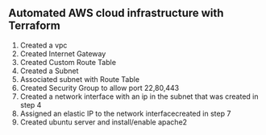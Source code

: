 ## Automated AWS cloud infrastructure with Terraform

1. Created a vpc
2. Created Internet Gateway
3. Created Custom Route Table
4. Created a Subnet
5. Associated subnet with Route Table
6. Created Security Group to allow port 22,80,443
7. Created a network interface with an ip in the subnet that was created in step 4
8. Assigned an elastic IP to the network interfacecreated in step 7
9. Created ubuntu server and install/enable apache2
